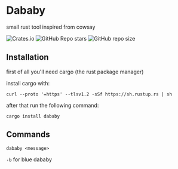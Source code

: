 # Dababy

small rust tool inspired from cowsay

<img alt="Crates.io" src="https://img.shields.io/crates/d/dababy"> <img alt="GitHub Repo stars" src="https://img.shields.io/github/stars/cytoo/dababy?style=plastic"> <img alt="GitHub repo size" src="https://img.shields.io/github/repo-size/cytoo/dababy">

## Installation

first of all you'll need cargo (the rust package manager)

install cargo with:

`curl --proto '=https' --tlsv1.2 -sSf https://sh.rustup.rs | sh`

after that run the following command:

`cargo install dababy`

## Commands
`dababy <message>`

`-b` for blue dababy
